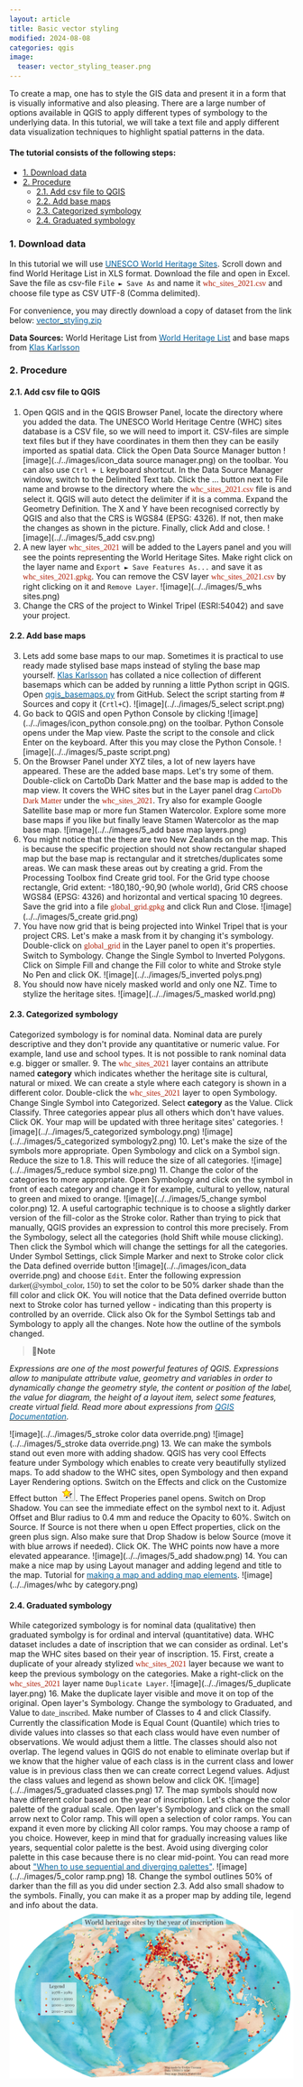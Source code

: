 ```yaml
---
layout: article
title: Basic vector styling
modified: 2024-08-08
categories: qgis
image:
  teaser: vector_styling_teaser.png
---
```


To create a map, one has to style the GIS data and present it in a form that is visually informative and also pleasing. There are a large number of options available in QGIS to apply different types of symbology to the underlying data. In this tutorial, we will take a text file and apply different data visualization techniques to highlight spatial patterns in the data. 

#### The tutorial consists of the following steps:
- [1. Download data](#1-download-data)
- [2. Procedure](#2-procedure)
  * [2.1. Add csv file to QGIS](#21-add-csv-file-to-qgis)
  * [2.2. Add base maps](#22-add-base-maps)
  * [2.3. Categorized symbology](#23-categorized-symbology)
  * [2.4. Graduated symbology](#24-graduated-symbology)

### 1. Download data
In this tutorial we will use [<span style="color:#0564A0">UNESCO World Heritage Sites</span>](http://whc.unesco.org/en/syndication). Scroll down and find World Heritage List in XLS format. Download the file and open in Excel. Save the file as csv-file `File ► Save As` and name it <span style="font-family:Consolas; color:#AF1B03">whc_sites_2021.csv</span> and choose file type as CSV UTF-8 (Comma delimited).

For convenience, you may directly download a copy of dataset from the link below:
[<span style="color:#0564A0">vector_styling.zip</span>](../../datasets/whc_sites_2021.csv)

**Data Sources:**
World Heritage List from [<span style="color:#0564A0">World Heritage List</span>](http://whc.unesco.org/en/syndication) and base maps from [<span style="color:#0564A0">Klas Karlsson</span>](https://github.com/klakar)

### 2. Procedure
#### 2.1. Add csv file to QGIS
1. Open QGIS and in the QGIS Browser Panel, locate the directory where you added the data. The UNESCO World Heritage Centre (WHC) sites database is a CSV file, so we will need to import it. CSV-files are simple text files but if they have coordinates in them then they can be easily imported as spatial data. Click the Open Data Source Manager button ![image](../../images/icon_data source manager.png) on the toolbar. You can also use `Ctrl + L` keyboard shortcut.
In the Data Source Manager window, switch to the Delimited Text tab. Click the … button next to File name and browse to the directory where the <span style="font-family:Consolas; color:#AF1B03">whc_sites_2021.csv</span> file is and select it. QGIS will auto detect the delimiter if it is a comma. Expand the Geometry Definition. The X and Y have been recognised correctly by QGIS and also that the CRS is WGS84 (EPSG: 4326). If not, then make the changes as shown in the picture. Finally, click Add and close.
![image](../../images/5_add csv.png)
2. A new layer <span style="font-family:Consolas; color:#AF1B03">whc_sites_2021</span> will be added to the Layers panel and you will see the points representing the World Heritage Sites. Make right click on the layer name and `Export ► Save Features As...` and save it as <span style="font-family:Consolas; color:#AF1B03">whc_sites_2021.gpkg</span>. You can remove the CSV layer <span style="font-family:Consolas; color:#AF1B03">whc_sites_2021.csv</span> by right clicking on it and `Remove Layer`.
![image](../../images/5_whs sites.png)
3. Change the CRS of the project to Winkel Tripel (ESRI:54042) and save your project.

#### 2.2. Add base maps
3. Lets add some base maps to our map.  Sometimes it is practical to use ready made stylised base maps instead of styling the base map yourself. [<span style="color:#0564A0">Klas Karlsson</span>](https://github.com/klakar) has collated a nice collection of different basemaps which can be added by running a little Python script in QGIS. Open [<span style="color:#0564A0">qgis_basemaps.py</span>](https://github.com/klakar/QGIS_resources/blob/master/collections/Geosupportsystem/python/qgis_basemaps.py) from GitHub. Select the script starting from # Sources and copy it (`Crtl+C`).
![image](../../images/5_select script.png)
4. Go back to QGIS and open Python Console by clicking ![image](../../images/icon_python console.png) on the toolbar. Python Console opens under the Map view. Paste the script to the console and click Enter on the keyboard. After this you may close the Python Console.
![image](../../images/5_paste script.png)
5. On the Browser Panel under XYZ tiles, a lot of new layers have appeared. These are the added base maps. Let's try some of them. Double-click on CartoDb Dark Matter and the base map is added to the map view. It covers the WHC sites but in the Layer panel drag <span style="font-family:Consolas; color:#AF1B03">CartoDb Dark Matter</span> under the <span style="font-family:Consolas; color:#AF1B03">whc_sites_2021</span>. Try also for example Google Satellite base map or more fun Stamen Watercolor. Explore some more base maps if you like but finally leave Stamen Watercolor as the map base map.
![image](../../images/5_add base map layers.png)
6. You might notice that the there are two New Zealands on the map. This is because the specific projection should not show rectangular shaped map but the base map is rectangular and it stretches/duplicates some areas. We can mask these areas out by creating a grid. From the Processing Toolbox find Create grid tool. For the Grid type choose rectangle, Grid extent: -180,180,-90,90 (whole world), Grid CRS choose WGS84 (EPSG: 4326) and horizontal and vertical spacing 10 degrees. Save the grid into a file <span style="font-family:Consolas; color:#AF1B03">global_grid.gpkg</span> and click Run and Close.
![image](../../images/5_create grid.png)
7. You have now grid that is being projected into Winkel Tripel that is your project CRS. Let's make a mask from it by changing it's symbology. Double-click on <span style="font-family:Consolas; color:#AF1B03">global_grid</span> in the Layer panel to open it's properties. Switch to Symbology. Change the Single Symbol to Inverted Polygons. Click on Simple Fill and change the Fill color to white and Stroke style No Pen and click OK.
![image](../../images/5_inverted polys.png)
8. You should now have nicely masked world and only one NZ. Time to stylize the heritage sites.
![image](../../images/5_masked world.png)

#### 2.3. Categorized symbology
Categorized symbology is for nominal data. Nominal data are purely descriptive and they don't provide any quantitative or numeric value. For example, land use and school types. It is not possible to rank nominal data e.g. bigger or smaller.
9. The <span style="font-family:Consolas; color:#AF1B03">whc_sites_2021</span> layer contains an attribute named **category** which indicates whether the heritage site is cultural, natural or mixed. We can create a style where each category is shown in a different color. Double-click the <span style="font-family:Consolas; color:#AF1B03">whc_sites_2021</span> layer to open Symbology. Change Single Symbol into Categorized.  Select **category** as the Value. Click Classify. Three categories appear  plus all others which don't have values. Click OK. Your map will be updated with three heritage sites' categories.
![image](../../images/5_categorized symbology.png)
![image](../../images/5_categorized symbology2.png)
10. Let's make the size of the symbols more appropriate. Open Symbology and click on a Symbol sign. Reduce the size to 1.8. This will reduce the size of all categories.
![image](../../images/5_reduce symbol size.png)
11. Change the color of the categories to more appropriate. Open Symbology and click on the symbol in front of each category and change it for example, cultural to yellow, natural to green and mixed to orange.
![image](../../images/5_change symbol color.png)
12.  A useful cartographic technique is to choose a slightly darker version of the fill-color as the Stroke color. Rather than trying to pick that manually, QGIS provides an expression to control this more precisely. From the Symbology, select all the categories (hold Shift while mouse clicking). Then click the Symbol which will change the settings for all the categories. Under Symbol Settings, click Simple Marker and next to Stroke color click the Data defined override button ![image](../../images/icon_data override.png) and choose `Edit`. Enter the following expression <span style="font-family:Consolas">darker(@symbol_color, 150)</span>  to set the color to be 50% darker shade than the fill color and click OK. You will notice that the Data defined override button next to Stroke color has turned yellow - indicating than this property is controlled by an override. Click also Ok for the Symbol Settings tab and Symbology to apply all the changes. Note how the outline of the symbols changed.
>:scroll:**Note**
>
*Expressions are one of the most powerful features of QGIS. Expressions allow to manipulate attribute value, geometry and variables in order to dynamically change the geometry style, the content or position of the label, the value for diagram, the height of a layout item, select some features, create virtual field. Read more about expressions from [<span style="color:#0564A0">QGIS Documentation</span>](https://docs.qgis.org/3.28/en/docs/user_manual/expressions/expression.html#expressions).*

![image](../../images/5_stroke color data override.png)
![image](../../images/5_stroke data override.png)
13. We can make the symbols stand out even more with adding shadow. QGIS has very cool Effects feature under Symbology which enables to create very beautifully stylized maps. To add shadow to the WHC sites, open Symbology and then expand Layer Rendering options. Switch on the Effects and click on the Customize Effect button ![image](../../images/icon_effects.png). The Effect Properies panel opens. Switch on Drop Shadow. You can see the immediate effect on the symbol next to it. Adjust Offset and Blur radius to 0.4 mm and reduce the Opacity to 60%. Switch on Source. If Source is not there when u open Effect properties, click on the green plus sign. Also make sure that Drop Shadow is below Source (move it with blue arrows if needed). Click OK. The WHC points now have a more elevated appearance.
![image](../../images/5_add shadow.png)
14. You can make a nice map by using Layout manager and adding legend and title to the map. Tutorial for [<span style="color:#0564A0">making a map and adding map elements</span>](https://kevelyn1.github.io/QGIS-Intro/qgis/making-a-map/).
![image](../../images/whc by category.png)

#### 2.4. Graduated symbology
While categorized symbology is for nominal data (qualitative) then graduated symbolgy is for ordinal and interval (quantitative) data. WHC dataset includes a date of inscription that we can consider as ordinal. Let's map the WHC sites based on their year of inscription.
15. First, create a duplicate of your already stylized <span style="font-family:Consolas; color:#AF1B03">whc_sites_2021</span> layer because we want to keep the previous symbology on the categories. Make a right-click on the <span style="font-family:Consolas; color:#AF1B03">whc_sites_2021</span> layer name `Duplicate Layer`.
![image](../../images/5_duplicate layer.png)
16. Make the duplicate layer visible and move it on top of the original. Open layer's Symbology. Change the symbology to Graduated, and Value to <span style="font-family:Consolas">date_inscribed</span>. Make number of Classes to 4 and click Classify. Currently the classification Mode is Equal Count (Quantile) which tries to divide values into classes so that each class would have even number of observations. We would adjust them a little. The classes should also not overlap. The legend values in QGIS do not enable to eliminate overlap but if we know that the higher value of each class is in the current class and lower value is in previous class then we can create correct Legend values. Adjust the class values and legend as shown below and click OK.
![image](../../images/5_graduated classes.png)
17. The map symbols should now have different color based on the year of inscription. Let's change the color palette of the gradual scale. Open layer's Symbology and click on the small arrow next to Color ramp. This will open a selection of color ramps. You can expand it even more by clicking All color ramps. You may choose a ramp of you choice. However, keep in mind that for gradually increasing values like years, sequential color palette is the best. Avoid using diverging color palette in this case because there is no clear mid-point. You can read more about [<span style="color:#0564A0">"When to use sequential and diverging palettes"</span>](https://blog.datawrapper.de/diverging-vs-sequential-color-scales/).
![image](../../images/5_color ramp.png)
18. Change the symbol outlines 50% of darker than the fill as you did under section 2.3. Add also small shadow to the symbols. Finally, you can make it as a proper map by adding tile, legend and info about the data.
![image](../../images/whc_year.png)
